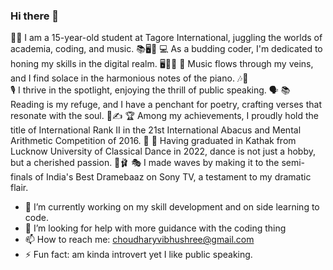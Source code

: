 ### Hi there 👋
👩‍🎓 I am a 15-year-old student at Tagore International, juggling the worlds of academia, coding, and music. 📚🖥️🎹
💻 As a budding coder, I'm dedicated to honing my skills in the digital realm. 🖥️👩‍💻 
🎹 Music flows through my veins, and I find solace in the harmonious notes of the piano. 🎶🎹  
🎙️ I thrive in the spotlight, enjoying the thrill of public speaking. 🗣️ 
📚 Reading is my refuge, and I have a penchant for poetry, crafting verses that resonate with the soul. 📖✍️ 
🏆 Among my achievements, I proudly hold the title of International Rank II in the 21st International Abacus and Mental Arithmetic Competition of 2016. 🥈 
💃 Having graduated in Kathak from Lucknow University of Classical Dance in 2022, dance is not just a hobby, but a cherished passion. 💃🩰 
🎭 I made waves by making it to the semi-finals of India's Best Dramebaaz on Sony TV, a testament to my dramatic flair.
- 🔭 I’m currently working on my skill development and on side learning to code.
- 🤔 I’m looking for help with more guidance with the coding thing
- 📫 How to reach me: choudharyvibhushree@gmail.com
- ⚡ Fun fact: am kinda introvert yet I like public speaking.

<!--
**VibhuShreeChoudhary/VibhuShreeChoudhary** is a ✨ _special_ ✨ repository because its `README.md` (this file) appears on your GitHub profile.

Here are some ideas to get you started:
👩‍🎓 I am a 15-year-old student at Tagore International, juggling the worlds of academia, coding, and music. 📚🖥️🎹
💻 As a budding coder, I'm dedicated to honing my skills in the digital realm. 🖥️👩‍💻 
🎹 Music flows through my veins, and I find solace in the harmonious notes of the piano. 🎶🎹  
🎙️ I thrive in the spotlight, enjoying the thrill of public speaking. 🗣️ 
📚 Reading is my refuge, and I have a penchant for poetry, crafting verses that resonate with the soul. 📖✍️ 
🏆 Among my achievements, I proudly hold the title of International Rank II in the 21st International Abacus and Mental Arithmetic Competition of 2016. 🥈 
💃 Having graduated in Kathak from Lucknow University of Classical Dance in 2022, dance is not just a hobby, but a cherished passion. 💃🩰 
🎭 I made waves by making it to the semi-finals of India's Best Dramebaaz on Sony TV, a testament to my dramatic flair.
- 🔭 I’m currently working on my skill development and on side learning to code.
- 🤔 I’m looking for help with more guidance with the coding thing
- 📫 How to reach me: choudharyvibhushree@gmail.com
- ⚡ Fun fact: am kinda introvert yet I like public speaking.
-->
